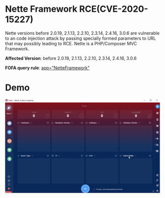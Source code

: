 # Nette Framework RCE(CVE-2020-15227)

Nette versions before 2.0.19, 2.1.13, 2.2.10, 2.3.14, 2.4.16, 3.0.6 are vulnerable to an code injection attack by passing specially formed parameters to URL that may possibly leading to RCE. Nette is a PHP/Composer MVC Framework.

**Affected Version**:  before 2.0.19, 2.1.13, 2.2.10, 2.3.14, 2.4.16, 3.0.6

**FOFA query rule**: [app="NetteFramework"](https://fofa.so/result?qbase64=YXBwPSJOZXR0ZUZyYW1ld29yayI%3D)

# Demo

![](CVE_2020_15227.gif)